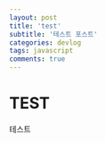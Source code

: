 ```yaml
---
layout: post
title: 'test'
subtitle: '테스트 포스트'
categories: devlog
tags: javascript
comments: true
---
```


# TEST

테스트